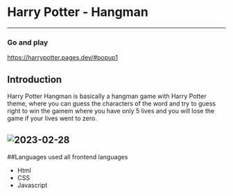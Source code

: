 # Harry Potter - Hangman
---
### Go and play
https://harrypotter.pages.dev/#popup1
## Introduction
Harry Potter Hangman is basically a hangman game with Harry Potter theme, where you can guess the characters of the word and try to guess right to win the gamem where you have only 5 lives and you will lose the game if your lives went to zero.


![2023-02-28](https://user-images.githubusercontent.com/114671518/221696519-da5f6092-d462-424d-887c-12434649e6c0.png)
---
##Languages
used all frontend languages
- Html
- CSS
- Javascript 



